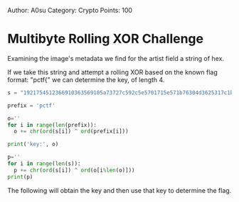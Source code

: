 Author: A0su
Category: Crypto
Points: 100

# Multibyte Rolling XOR Challenge
Examining the image's metadata we find for the artist field a string of hex.

If we take this string and attempt a rolling XOR based on the known flag format: "pctf{" we can determine the key, of length 4.

```python
s = "1921754512366910363569105a73727c592c5e5701715e571b76304d3625317c1b72744d0d1d354d0d1d73131c2c655e".decode('hex')

prefix = 'pctf'

o=''
for i in range(len(prefix)):
  o += chr(ord(s[i]) ^ ord(prefix[i]))

print('key:', o)

p=''
for i in range(len(s)):
  p += chr(ord(s[i]) ^ ord(o[i%len(o)]))
print(p)
```

The following will obtain the key and then use that key to determine the flag.
